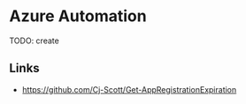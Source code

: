 # Azure Automation

TODO: create

## Links

- https://github.com/Cj-Scott/Get-AppRegistrationExpiration
